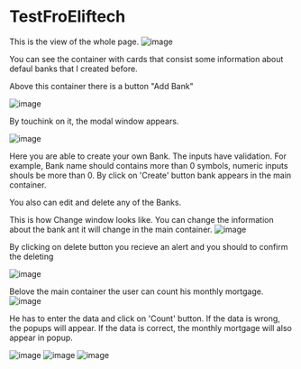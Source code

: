 # TestFroEliftech


This is the view of the whole page. 
![image](https://user-images.githubusercontent.com/81850799/163601344-1107f867-b936-4aa3-a09d-ec4bf3a798a8.png)

You can see the container with cards that consist some information about defaul banks that I created before. 

Above this container there is a button "Add Bank"

![image](https://user-images.githubusercontent.com/81850799/163601587-14572f6b-ff2b-4e31-92a3-800d99abc78a.png)

By touchink on it, the modal window appears. 

![image](https://user-images.githubusercontent.com/81850799/163601846-c3aab52d-772d-46ee-aecd-cb3a76bf91c4.png)

Here you are able to create your own Bank. 
The inputs have validation. For example, Bank name should contains more than 0 symbols, numeric inputs shouls be more than 0. 
By click on 'Create' button bank appears in the main container. 

You also can edit and delete any of the Banks. 

This is how Change window looks like. You can change the information about the bank ant it will change in the main container.
![image](https://user-images.githubusercontent.com/81850799/163602076-334cd6fb-e728-4ed7-bd73-5ec771eeebb7.png)

By clicking on delete button you recieve an alert and you should to confirm the deleting

![image](https://user-images.githubusercontent.com/81850799/163602283-c38e1828-4c76-4023-b20a-20afb7e2cceb.png)

Belove the main container the user can count his monthly mortgage. 
![image](https://user-images.githubusercontent.com/81850799/163602461-25d28bbf-7d0e-4678-8470-e36a1d3a0feb.png)

He has to enter the data and click on 'Count' button. 
If the data is wrong, the popups will appear. If the data is correct, the monthly mortgage will also appear in popup. 

![image](https://user-images.githubusercontent.com/81850799/163602658-1e3d8d56-28bb-4291-9ec0-211099979279.png)
![image](https://user-images.githubusercontent.com/81850799/163602730-b4f8ed75-d2bb-449f-9f88-7d475db19bee.png)
![image](https://user-images.githubusercontent.com/81850799/163602902-7b24c8f1-0788-4ea6-a507-d7513e1d93f7.png)



